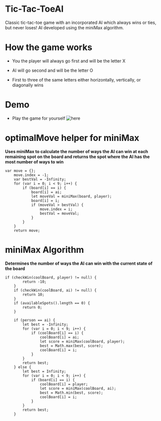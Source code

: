 # Tic-Tac-ToeAI
Classic tic-tac-toe game with an incorporated AI which always wins or ties, but never loses! AI developed using the miniMax algorithm.

# How the game works

* You the player will always go first and will be the letter X

* AI will go second and will be the letter O

* First to three of the same letters either horizontally, vertically, or diagonally wins

# Demo

* Play the game for yourself ![here](https://nilay0921.github.io/Tic-Tac-ToeAI/)

# optimalMove helper for miniMax

**Uses miniMax to calculate the number of ways the AI can win at each remaining spot on the board and returns the spot where the AI has the most number of ways to win**

```
var move = {};
    move.index = -1;
    var bestVal = -Infinity;
    for (var i = 0; i < 9; i++) {
        if (board[i] == i) {
            board[i] = ai;
            let moveVal = miniMax(board, player);
            board[i] = i;
            if (moveVal > bestVal) {
                move.index = i;
                bestVal = moveVal;
            }
        }
    }
    return move;
```

# miniMax Algorithm

**Determines the number of ways the AI can win with the current state of the board**

```
if (checkWin(coolBoard, player) != null) {
        return -10;
    } 
    if (checkWin(coolBoard, ai) != null) {
        return 10;
    }
    if (availableSpots().length == 0) {
        return 0;
    }

    if (person == ai) {
        let best = -Infinity;
        for (var i = 0; i < 9; i++) {
            if (coolBoard[i] == i) {
                coolBoard[i] = ai;
                let score = miniMax(coolBoard, player);
                best = Math.max(best, score);
                coolBoard[i] = i;
            }
        }
        return best;
    } else {
        let best = Infinity;
        for (var i = 0; i < 9; i++) {
            if (board[i] == i) {
                coolBoard[i] = player;
                let score = miniMax(coolBoard, ai);
                best = Math.min(best, score);
                coolBoard[i] = i;
            }
        }
        return best;
    } 
```
